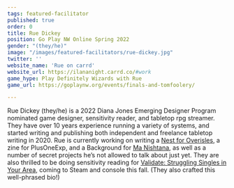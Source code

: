```yaml
---
tags: featured-facilitator
published: true
order: 0
title: Rue Dickey
position: Go Play NW Online Spring 2022
gender: "(they/he)"
image: "/images/featured-facilitators/rue-dickey.jpg"
twitter: ''
website_name: 'Rue on carrd'
website_url: https://ilananight.carrd.co/#work
game_hype: Play Definitely Wizards with Rue
game_url: https://goplaynw.org/events/finals-and-tomfoolery/

---
```

Rue Dickey (they/he) is a 2022 Diana Jones Emerging Designer Program nominated game designer, sensitivity reader, and tabletop rpg streamer. They have over 10 years experience running a variety of systems, and started writing and publishing both independent and freelance tabletop writing in 2020. Rue is currently working on writing a [Nest for Overisles](https://www.kickstarter.com/projects/tatteredbear/overisles), a zine for PlusOneExp, and a Background for [Ma Nishtana](https://manishtana.itch.io/ma-nishtana-rpg), as well as a number of secret projects he’s not allowed to talk about just yet. They are also thrilled to be doing sensitivity reading for [Validate: Struggling Singles in Your Area](https://validategame.com/), coming to Steam and console this fall. (They also crafted this well-phrased bio!)
